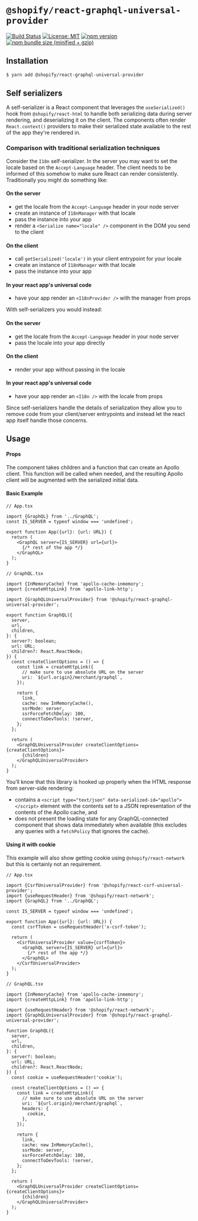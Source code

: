 # `@shopify/react-graphql-universal-provider`

[![Build Status](https://travis-ci.org/Shopify/quilt.svg?branch=master)](https://travis-ci.org/Shopify/quilt)
[![License: MIT](https://img.shields.io/badge/License-MIT-green.svg)](LICENSE.md) [![npm version](https://badge.fury.io/js/%40shopify%2Freact-graphql-universal-provider.svg)](https://badge.fury.io/js/%40shopify%2Freact-graphql-universal-provider.svg) [![npm bundle size (minified + gzip)](https://img.shields.io/bundlephobia/minzip/@shopify/react-graphql-universal-provider.svg)](https://img.shields.io/bundlephobia/minzip/@shopify/react-graphql-universal-provider.svg)

## Installation

```bash
$ yarn add @shopify/react-graphql-universal-provider
```

## Self serializers

A self-serializer is a React component that leverages the `useSerialized()` hook from `@shopify/react-html` to handle both serializing data during server rendering, and deserializing it on the client. The components often render `React.context()` providers to make their serialized state available to the rest of the app they're rendered in.

### Comparison with traditional serialization techniques

Consider the `I18n` self-serializer. In the server you may want to set the locale based on the `Accept-Language` header. The client needs to be informed of this somehow to make sure React can render consistently. Traditionally you might do something like:

#### On the server

- get the locale from the `Accept-Language` header in your node server
- create an instance of `I18nManager` with that locale
- pass the instance into your app
- render a `<Serialize name="locale" />` component in the DOM you send to the client

#### On the client

- call `getSerialized('locale')` in your client entrypoint for your locale
- create an instance of `I18nManager` with that locale
- pass the instance into your app

#### In your react app's universal code

- have your app render an `<I18nProvider />` with the manager from props

With self-serializers you would instead:

#### On the server

- get the locale from the `Accept-Language` header in your node server
- pass the locale into your app directly

#### On the client

- render your app without passing in the locale

#### In your react app's universal code

- have your app render an `<I18n />` with the locale from props

Since self-serializers handle the details of serialization they allow you to remove code from your client/server entrypoints and instead let the react app itself handle those concerns.

## Usage

#### Props

The component takes children and a function that can create an Apollo client. This function will be called when needed, and the resulting Apollo client will be augmented with the serialized initial data.

#### Basic Example

```tsx
// App.tsx

import {GraphQL} from '../GraphQL';
const IS_SERVER = typeof window === 'undefined';

export function App({url}: {url: URL}) {
  return (
    <GraphQL server={IS_SERVER} url={url}>
      {/* rest of the app */}
    </GraphQL>
  );
}
```

```tsx
// GraphQL.tsx

import {InMemoryCache} from 'apollo-cache-inmemory';
import {createHttpLink} from 'apollo-link-http';

import {GraphQLUniversalProvider} from '@shopify/react-graphql-universal-provider';

export function GraphQL({
  server,
  url,
  children,
}: {
  server?: boolean;
  url: URL;
  children?: React.ReactNode;
}) {
  const createClientOptions = () => {
    const link = createHttpLink({
      // make sure to use absolute URL on the server
      uri: `${url.origin}/merchant/graphql`,
    });

    return {
      link,
      cache: new InMemoryCache(),
      ssrMode: server,
      ssrForceFetchDelay: 100,
      connectToDevTools: !server,
    };
  };

  return (
    <GraphQLUniversalProvider createClientOptions={createClientOptions}>
      {children}
    </GraphQLUniversalProvider>
  );
}
```

You’ll know that this library is hooked up properly when the HTML response from server-side rendering:

- contains a `<script type="text/json" data-serialized-id="apollo"></script>` element with the contents set to a JSON representation of the contents of the Apollo cache, and
- does not present the loading state for any GraphQL-connected component that shows data immediately when available (this excludes any queries with a `fetchPolicy` that ignores the cache).

#### Using it with cookie

This example will also show getting cookie using `@shopify/react-network` but this is certainly not an requirement.

```tsx
// App.tsx

import {CsrfUniversalProvider} from '@shopify/react-csrf-universal-provider';
import {useRequestHeader} from '@shopify/react-network';
import {GraphQL} from '../GraphQL';

const IS_SERVER = typeof window === 'undefined';

export function App({url}: {url: URL}) {
  const csrfToken = useRequestHeader('x-csrf-token');

  return (
    <CsrfUniversalProvider value={csrfToken}>
      <GraphQL server={IS_SERVER} url={url}>
        {/* rest of the app */}
      </GraphQL>
    </CsrfUniversalProvider>
  );
}
```

```tsx
// GraphQL.tsx

import {InMemoryCache} from 'apollo-cache-inmemory';
import {createHttpLink} from 'apollo-link-http';

import {useRequestHeader} from '@shopify/react-network';
import {GraphQLUniversalProvider} from '@shopify/react-graphql-universal-provider';

function GraphQL({
  server,
  url,
  children,
}: {
  server?: boolean;
  url: URL;
  children?: React.ReactNode;
}) {
  const cookie = useRequestHeader('cookie');

  const createClientOptions = () => {
    const link = createHttpLink({
      // make sure to use absolute URL on the server
      uri: `${url.origin}/merchant/graphql`,
      headers: {
        cookie,
      },
    });

    return {
      link,
      cache: new InMemoryCache(),
      ssrMode: server,
      ssrForceFetchDelay: 100,
      connectToDevTools: !server,
    };
  };

  return (
    <GraphQLUniversalProvider createClientOptions={createClientOptions}>
      {children}
    </GraphQLUniversalProvider>
  );
}
```
